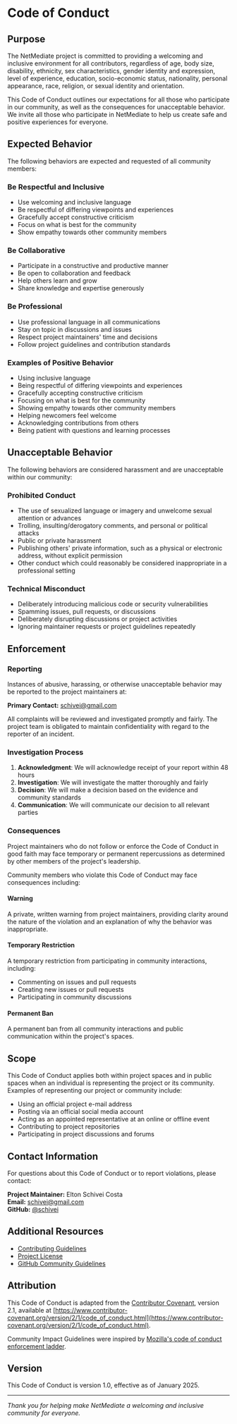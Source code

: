 # Code of Conduct

## Purpose

The NetMediate project is committed to providing a welcoming and inclusive environment for all contributors, regardless of age, body size, disability, ethnicity, sex characteristics, gender identity and expression, level of experience, education, socio-economic status, nationality, personal appearance, race, religion, or sexual identity and orientation.

This Code of Conduct outlines our expectations for all those who participate in our community, as well as the consequences for unacceptable behavior. We invite all those who participate in NetMediate to help us create safe and positive experiences for everyone.

## Expected Behavior

The following behaviors are expected and requested of all community members:

### Be Respectful and Inclusive
- Use welcoming and inclusive language
- Be respectful of differing viewpoints and experiences
- Gracefully accept constructive criticism
- Focus on what is best for the community
- Show empathy towards other community members

### Be Collaborative
- Participate in a constructive and productive manner
- Be open to collaboration and feedback
- Help others learn and grow
- Share knowledge and expertise generously

### Be Professional
- Use professional language in all communications
- Stay on topic in discussions and issues
- Respect project maintainers' time and decisions
- Follow project guidelines and contribution standards

### Examples of Positive Behavior
- Using inclusive language
- Being respectful of differing viewpoints and experiences
- Gracefully accepting constructive criticism
- Focusing on what is best for the community
- Showing empathy towards other community members
- Helping newcomers feel welcome
- Acknowledging contributions from others
- Being patient with questions and learning processes

## Unacceptable Behavior

The following behaviors are considered harassment and are unacceptable within our community:

### Prohibited Conduct
- The use of sexualized language or imagery and unwelcome sexual attention or advances
- Trolling, insulting/derogatory comments, and personal or political attacks
- Public or private harassment
- Publishing others' private information, such as a physical or electronic address, without explicit permission
- Other conduct which could reasonably be considered inappropriate in a professional setting

### Technical Misconduct
- Deliberately introducing malicious code or security vulnerabilities
- Spamming issues, pull requests, or discussions
- Deliberately disrupting discussions or project activities
- Ignoring maintainer requests or project guidelines repeatedly

## Enforcement

### Reporting
Instances of abusive, harassing, or otherwise unacceptable behavior may be reported to the project maintainers at:

**Primary Contact:** [schivei@gmail.com](mailto:schivei@gmail.com)

All complaints will be reviewed and investigated promptly and fairly. The project team is obligated to maintain confidentiality with regard to the reporter of an incident.

### Investigation Process
1. **Acknowledgment**: We will acknowledge receipt of your report within 48 hours
2. **Investigation**: We will investigate the matter thoroughly and fairly
3. **Decision**: We will make a decision based on the evidence and community standards
4. **Communication**: We will communicate our decision to all relevant parties

### Consequences
Project maintainers who do not follow or enforce the Code of Conduct in good faith may face temporary or permanent repercussions as determined by other members of the project's leadership.

Community members who violate this Code of Conduct may face consequences including:

#### Warning
A private, written warning from project maintainers, providing clarity around the nature of the violation and an explanation of why the behavior was inappropriate.

#### Temporary Restriction
A temporary restriction from participating in community interactions, including:
- Commenting on issues and pull requests
- Creating new issues or pull requests
- Participating in community discussions

#### Permanent Ban
A permanent ban from all community interactions and public communication within the project's spaces.

## Scope

This Code of Conduct applies both within project spaces and in public spaces when an individual is representing the project or its community. Examples of representing our project or community include:
- Using an official project e-mail address
- Posting via an official social media account
- Acting as an appointed representative at an online or offline event
- Contributing to project repositories
- Participating in project discussions and forums

## Contact Information

For questions about this Code of Conduct or to report violations, please contact:

**Project Maintainer:** Elton Schivei Costa  
**Email:** [schivei@gmail.com](mailto:schivei@gmail.com)  
**GitHub:** [@schivei](https://github.com/schivei)

## Additional Resources

- [Contributing Guidelines](.github/CONTRIBUTING.md)
- [Project License](LICENSE)
- [GitHub Community Guidelines](https://docs.github.com/en/site-policy/github-terms/github-community-guidelines)

## Attribution

This Code of Conduct is adapted from the [Contributor Covenant](https://www.contributor-covenant.org), version 2.1, available at [https://www.contributor-covenant.org/version/2/1/code_of_conduct.html](https://www.contributor-covenant.org/version/2/1/code_of_conduct.html).

Community Impact Guidelines were inspired by [Mozilla's code of conduct enforcement ladder](https://github.com/mozilla/diversity).

## Version

This Code of Conduct is version 1.0, effective as of January 2025.

---

*Thank you for helping make NetMediate a welcoming and inclusive community for everyone.*
